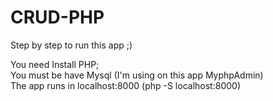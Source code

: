 # CRUD-PHP
Step by step to run this app ;)

 You need Install PHP; <br>
 You must be have Mysql (I'm using on this app MyphpAdmin) <br>
 The app runs in localhost:8000 (php -S localhost:8000)  
